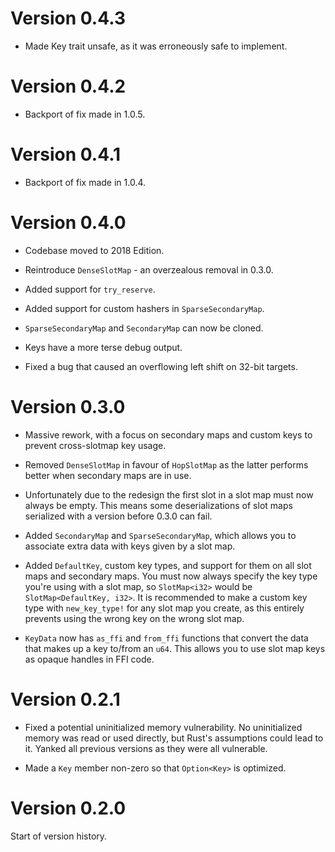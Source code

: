 Version 0.4.3
=============

 - Made Key trait unsafe, as it was erroneously safe to implement.


Version 0.4.2
=============

 - Backport of fix made in 1.0.5.


Version 0.4.1
=============

 - Backport of fix made in 1.0.4.


Version 0.4.0
=============

 - Codebase moved to 2018 Edition.

 - Reintroduce `DenseSlotMap` - an overzealous removal in 0.3.0.
 
 - Added support for `try_reserve`.

 - Added support for custom hashers in `SparseSecondaryMap`.

 - `SparseSecondaryMap` and `SecondaryMap` can now be cloned.

 - Keys have a more terse debug output.

 - Fixed a bug that caused an overflowing left shift on 32-bit targets.


Version 0.3.0
=============

 - Massive rework, with a focus on secondary maps and custom keys to prevent
   cross-slotmap key usage.

 - Removed `DenseSlotMap` in favour of `HopSlotMap` as the latter performs
   better when secondary maps are in use.
   
 - Unfortunately due to the redesign the first slot in a slot map must now
   always be empty. This means some deserializations of slot maps serialized
   with a version before 0.3.0 can fail.

 - Added `SecondaryMap` and `SparseSecondaryMap`, which allows you to associate
   extra data with keys given by a slot map. 

 - Added `DefaultKey`, custom key types, and support for them on all slot maps
   and secondary maps. You must now always specify the key type you're using
   with a slot map, so `SlotMap<i32>` would be `SlotMap<DefaultKey, i32>`. It is
   recommended to make a custom key type with `new_key_type!` for any slot map
   you create, as this entirely prevents using the wrong key on the wrong slot
   map.

 - `KeyData` now has `as_ffi` and `from_ffi` functions that convert the data
   that makes up a key to/from an `u64`. This allows you to use slot map keys
   as opaque handles in FFI code.


Version 0.2.1
=============

 - Fixed a potential uninitialized memory vulnerability. No uninitialized memory
   was read or used directly, but Rust's assumptions could lead to it. Yanked
   all previous versions as they were all vulnerable.

 - Made a `Key` member non-zero so that `Option<Key>` is optimized.


Version 0.2.0
=============
Start of version history.
